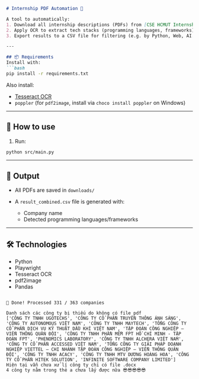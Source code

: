 ````markdown
# Internship PDF Automation 🔧

A tool to automatically:
1. Download all internship descriptions (PDFs) from [CSE HCMUT Internship Portal](https://internship.cse.hcmut.edu.vn).
2. Apply OCR to extract tech stacks (programming languages, frameworks).
3. Export results to a CSV file for filtering (e.g. by Python, Web, AI...).

---

## 📦 Requirements
Install with:
```bash
pip install -r requirements.txt
````

Also install:

* [Tesseract OCR](https://github.com/tesseract-ocr/tesseract)
* `poppler` (for `pdf2image`, install via `choco install poppler` on Windows)

---

## 🚀 How to use

1. Run:

```bash
python src/main.py
```
---

## 📂 Output

* All PDFs are saved in `downloads/`
* A `result_combined.csv` file is generated with:

  * Company name
  * Detected programming languages/frameworks

---

## 🛠 Technologies

* Python
* Playwright
* Tesseract OCR
* pdf2image
* Pandas

````

🎉 Done! Processed 331 / 363 companies

Danh sách các công ty bị thiếu do không có file pdf
['CÔNG TY TNHH UGOTECHS', 'CÔNG TY CỔ PHẦN TRUYỀN THÔNG ÁNH SÁNG', 'CÔNG TY AUTONOMOUS VIỆT NAM', 'CÔNG TY TNHH MAYTECH', 'TỔNG CÔNG TY CỔ PHẦN DỊCH VỤ KỸ THUẬT DẦU KHÍ VIỆT NAM', 'TẬP ĐOÀN CÔNG NGHIỆP – VIỄN THÔNG QUÂN ĐỘI', 'CÔNG TY TNHH PHẦN MỀM FPT HỒ CHÍ MINH - TẬP ĐOÀN FPT', 'PHENOMICS LABORATORY', 'CÔNG TY TNHH ALCHERA VIỆT NAM', 'CÔNG TY CỔ PHẦN ACCESSED VIỆT NAM', 'TỔNG CÔNG TY GIẢI PHÁP DOANH NGHIỆP VIETTEL – CHI NHÁNH TẬP ĐOÀN CÔNG NGHIỆP – VIỄN THÔNG QUÂN ĐỘI', 'CÔNG TY TNHH ACACY', 'CÔNG TY TNHH MTV DƯƠNG HOÀNG HOA', 'CÔNG TY CỔ PHẦN HITEK SOLUTION', 'INFINITE SOFTWARE COMPANY LIMITED']
Hiện tại vẫn chưa xử lí công ty chỉ có file .docx
4 công ty nằm trong thẻ a chưa lấy được nữa 😎😎😎😎😎